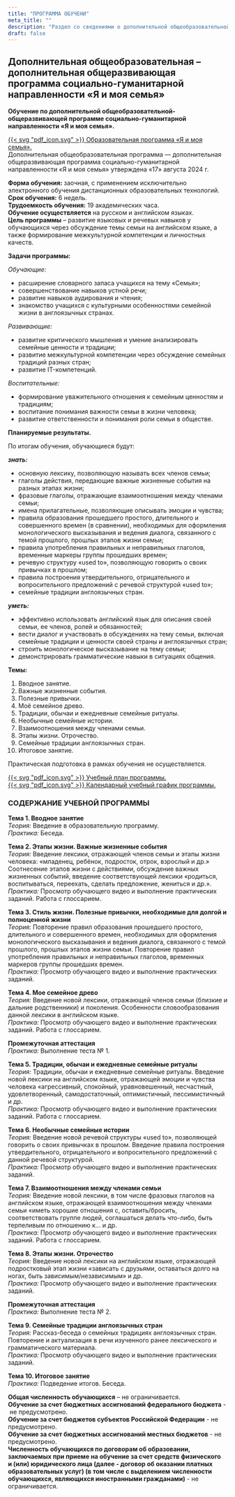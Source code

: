 ```yaml
---
title: "ПРОГРАММА ОБУЧЕНИ"
meta_title: ""
description: "Раздел со сведениями о дополнительной общеобразовательной – дополнительной общеразвивающей программе социально-гуманитарной направленности «Я и моя семья»"
draft: false
---
```


## Дополнительная общеобразовательная – дополнительная общеразвивающая программа социально-гуманитарной направленности «Я и моя семья»

**Обучение по дополнительной общеобразовательной-общеразвивающей программе социально-гуманитарной направленности «Я и моя семья».**

[{{< svg "pdf_icon.svg" >}} Образовательная программа «Я и моя семья».](./docs/programma_me_and_my_family.pdf)  
Дополнительная общеобразовательная программа — дополнительная общеразвивающая программа социально-гуманитарной направленности «Я и моя семья» утверждена «17» августа 2024 г.

**Форма обучения:** заочная, с применением исключительно электронного обучения дистанционных образовательных технологий.  
**Срок обучения:** 6 недель.  
**Трудоемкость обучения:** 19 академических часа.  
**Обучение осуществляется** на русском и английском языках.  
**Цель программы** – развитие языковых и речевых навыков у обучающихся через обсуждение темы семьи на английском языке, а также формирование межкультурной компетенции и личностных качеств.  

**Задачи программы:**  

*Обучающие:*

- расширение словарного запаса учащихся на тему «Семья»;
- совершенствование навыков устной речи;
- развитие навыков аудирования и чтения;
- знакомство учащихся с культурными особенностями семейной жизни в англоязычных странах.  

*Развивающие:*  

- развитие критического мышления и умение анализировать семейные ценности и традиции;
- развитие межкультурной компетенции через обсуждение семейных традиций разных стран;
- развитие IT-компетенций.  

*Воспитательные:*  

- формирование уважительного отношения к семейным ценностям и традициям;
- воспитание понимания важности семьи в жизни человека;
- развитие ответственности и понимания роли семьи в обществе.  

**Планируемые результаты.**

По итогам обучения, обучающиеся будут:

***знать:***

- основную лексику, позволяющую называть всех членов семьи;
- глаголы действия, передающие важные жизненные события на разных этапах жизни;
- фразовые глаголы, отражающие взаимоотношения между членами семьи;
- имена прилагательные, позволяющие описывать эмоции и чувства;
- правила образования прошедшего простого, длительного и совершенного времен (в сравнении), необходимых для оформления монологического высказывания и ведения диалога, связанного с темой прошлого, прошлых этапов жизни семьи;
- правила употребления правильных и неправильных глаголов, временные маркеры группы прошедших времен;
- речевую структуру «used to», позволяющую говорить о своих привычках в прошлом;
- правила построения утвердительного, отрицательного и вопросительного предложений с речевой структурой «used to»;
- семейные традиции англоязычных стран.  

***уметь:***

- эффективно использовать английский язык для описания своей семьи, ее членов, ролей и обязанностей;
- вести диалог и участвовать в обсуждениях на тему семьи, включая семейные традиции и ценности своей страны и англоязычных стран;
- строить монологическое высказывание на тему семьи;
- демонстрировать грамматические навыки в ситуациях общения.  

**Темы:**

1. Вводное занятие.
2. Важные жизненные события.
3. Полезные привычки.
4. Моё семейное древо.
5. Традиции, обычаи и ежедневные семейные ритуалы.
6. Необычные семейные истории.
7. Взаимоотношения между членами семьи.
8. Этапы жизни. Отрочество.
9. Семейные традиции англоязычных стран.
10. Итоговое занятие.  

Практическая подготовка в рамках обучения не осуществляется.

[{{< svg "pdf_icon.svg" >}} Учебный план программы.](./docs/сurriculum.pdf)  
[{{< svg "pdf_icon.svg" >}} Календарный учебный график программы.](./docs/сalendar_training_schedule.pdf)  

### СОДЕРЖАНИЕ УЧЕБНОЙ ПРОГРАММЫ

**Тема 1. Вводное занятие**  
*Теория:* Введение в образовательную программу.  
*Практика:* Беседа.  

**Тема 2. Этапы жизни. Важные жизненные события**  
*Теория:* Введение лексики, отражающей членов семьи и этапы жизни человека: «младенец, ребёнок, подросток, отрок, взрослый и др.»   Соотнесение этапов жизни с действиями, обсуждение важных жизненных событий, введение соответствующей лексики «родиться, воспитываться, переехать, сделать предложение, жениться и др.».  
*Практика:* Просмотр обучающего видео и выполнение практических заданий. Работа с глоссарием.  

**Тема 3. Стиль жизни. Полезные привычки, необходимые для долгой и полноценной жизни**  
*Теория:* Повторение правил образования прошедшего простого, длительного и совершенного времен, необходимых для оформления монологического высказывания и ведения диалога, связанного с темой прошлого, прошлых этапов жизни семьи. Повторение правил употребления правильных и неправильных глаголов, временных маркеров группы прошедших времен.  
*Практика:* Просмотр обучающего видео и выполнение практических заданий.  

**Тема 4. Мое семейное древо**  
*Теория:* Введение новой лексики, отражающей членов семьи (близкие и дальние родственники) и поколения. Особенности словообразования данной лексики в английском языке.  
*Практика:* Просмотр обучающего видео и выполнение практических заданий. Работа с глоссарием.  

**Промежуточная аттестация**  
*Практика:* Выполнение теста № 1.  

**Тема 5. Традиции, обычаи и ежедневные семейные ритуалы**  
*Теория:* Традиции, обычаи и ежедневные семейные ритуалы. Введение новой лексики на английском языке, отражающей эмоции и чувства человека «агрессивный, спокойный, уравновешенный, несчастный, удовлетворенный, самодостаточный, оптимистичный, пессимистичный и др.  
*Практика:* Просмотр обучающего видео и выполнение практических заданий. Работа с глоссарием.  

**Тема 6. Необычные семейные истории**  
*Теория:* Введение новой речевой структуры «used to», позволяющей говорить о своих привычках в прошлом. Введение правила построения утвердительного, отрицательного и вопросительного предложений с данной речевой структурой.  
*Практика:* Просмотр обучающего видео и выполнение практических заданий.  

**Тема 7. Взаимоотношения между членами семьи**  
*Теория:* Введение новой лексики, в том числе фразовых глаголов на английском языке, отражающей взаимоотношения между членами семьи «иметь хорошие отношения с, оставить/бросить, соответствовать группе людей, соглашаться делать что-либо, быть терпеливым по отношению к… и др.  
*Практика:* Просмотр обучающего видео и выполнение практических заданий. Работа с глоссарием.  

**Тема 8. Этапы жизни. Отрочество**  
*Теория:* Введение новой лексики на английском языке, отражающей подростковый этап жизни «зависать с друзьями, оставаться долго на ногах, быть зависимым/независимым» и др.  
*Практика:* Просмотр обучающего видео и выполнение практических заданий.  

**Промежуточная аттестация**  
*Практика:* Выполнение теста № 2.  

**Тема 9. Семейные традиции англоязычных стран**  
*Теория:* Рассказ-беседа о семейных традициях англоязычных стран. Повторение и актуализация в речи изученного ранее лексического и грамматического материала.  
*Практика:* Просмотр обучающего видео и выполнение практических заданий.  

**Тема 10. Итоговое занятие**  
*Практика:* Подведение итогов. Беседа.  

**Общая численность обучающихся** – не ограничивается.  
**Обучение за счет бюджетных ассигнований федерального бюджета** - не предусмотрено.  
**Обучение за счет бюджетов субъектов Российской Федерации** - не предусмотрено.  
**Обучение за счет бюджетных ассигнований местных бюджетов** - не предусмотрено.  
**Численность обучающихся по договорам об образовании, заключаемых при приеме на обучение за счет средств физического и (или) юридического лица (далее - договор об оказании платных образовательных услуг) (в том числе с выделением численности обучающихся, являющихся иностранными гражданами)** - не ограничивается.
